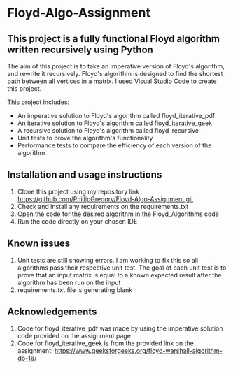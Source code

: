 # Floyd-Algo-Assignment

## This project is a fully functional Floyd algorithm written recursively using Python

The aim of this project is to take an imperative version of Floyd's algorithm, and rewrite it recursively.
Floyd's algorithm is designed to find the shortest path between all vertices in a matrix. I used Visual Studio Code to create this project.

This project includes:

* An imperative solution to Floyd's algorithm called floyd_iterative_pdf
* An iterative solution to Floyd's algorithm called floyd_iterative_geek
* A recursive solution to Floyd's algorithm called floyd_recursive
* Unit tests to prove the algorithm's functionality
* Performance tests to compare the efficiency of each version of the algorithm

## Installation and usage instructions
1. Clone this project using my repository link https://github.com/PhillipGregory/Floyd-Algo-Assignment.git
2. Check and install any requirements on the requirements.txt
3. Open the code for the desired algorithm in the Floyd_Algorithms code
4. Run the code directly on your chosen IDE

## Known issues
1. Unit tests are still showing errors. I am working to fix this so all algorithms pass their respective unit test. The goal of each unit test is to prove that an input matrix is equal to a known expected result after the algorithm has been run on the input
2. requirements.txt file is generating blank

## Acknowledgements
1. Code for floyd_iterative_pdf was made by using the imperative solution code provided on the assignment page
2. Code for floyd_iterative_geek is from the provided link on the assignment: https://www.geeksforgeeks.org/floyd-warshall-algorithm-dp-16/


